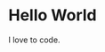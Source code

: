 
<h1>Hello World</h1>
<p>I love to code.</p>
<!--
**izzyyhh/izzyyhh** is a ✨ _special_ ✨ repository because its `README.md` (this file) appears on your GitHub profile.
<p align="center"><img width="240" src="chopper_winkt.gif" /></p>
Here are some ideas to get you started:

- 🔭 I’m currently working on ...
- 🌱 I’m currently learning ...
- 👯 I’m looking to collaborate on ...
- 🤔 I’m looking for help with ...
- 💬 Ask me about ...
- 📫 How to reach me: ...
- 😄 Pronouns: ...
- ⚡ Fun fact: ...
-->
